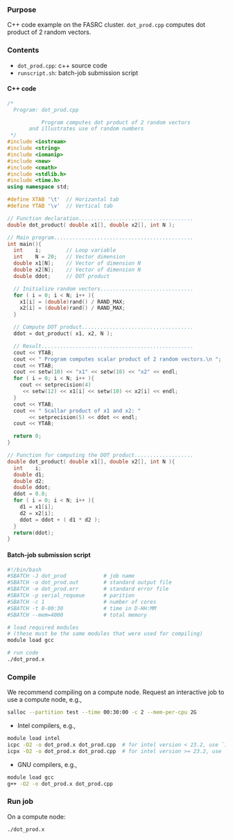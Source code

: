 ###  Purpose

C++ code example on the FASRC cluster. `dot_prod.cpp` computes dot product of 2 random vectors.

### Contents

* `dot_prod.cpp`: c++ source code 
* `runscript.sh`: batch-job submission script 

#### C++ code

```cpp
/*
  Program: dot_prod.cpp

           Program computes dot product of 2 random vectors
	   and illustrates use of random numbers
 */
#include <iostream>
#include <string>
#include <iomanip>
#include <new>
#include <cmath>
#include <stdlib.h>
#include <time.h>
using namespace std;

#define XTAB '\t'  // Horizantal tab
#define YTAB '\v'  // Vertical tab

// Function declaration.....................................
double dot_product( double x1[], double x2[], int N );

// Main program.............................................
int main(){
  int    i;        // Loop variable
  int    N = 20;   // Vector dimension
  double x1[N];    // Vector of dimension N
  double x2[N];    // Vector of dimension N
  double ddot;     // DOT product

  // Initialize random vectors..............................
  for ( i = 0; i < N; i++ ){
    x1[i] = (double)rand() / RAND_MAX;
    x2[i] = (double)rand() / RAND_MAX;
  }

  // Compute DOT product....................................
  ddot = dot_product( x1, x2, N );

  // Result.................................................
  cout << YTAB;
  cout << " Program computes scalar product of 2 random vectors.\n ";
  cout << YTAB;
  cout << setw(10) << "x1" << setw(10) << "x2" << endl;
  for ( i = 0; i < N; i++ ){
    cout << setprecision(4) 
	 << setw(12) << x1[i] << setw(10) << x2[i] << endl;
  }
  cout << YTAB;
  cout << " Scallar product of x1 and x2: " 
       << setprecision(5) << ddot << endl;
  cout << YTAB;

  return 0;
}

// Function for computing the DOT product...................
double dot_product( double x1[], double x2[], int N ){
  int    i;
  double d1;
  double d2;
  double ddot;
  ddot = 0.0;
  for ( i = 0; i < N; i++ ){
    d1 = x1[i];
    d2 = x2[i];
    ddot = ddot + ( d1 * d2 );
  }
  return(ddot);
}
```

#### Batch-job submission script

```bash
#!/bin/bash
#SBATCH -J dot_prod            # job name
#SBATCH -o dot_prod.out        # standard output file
#SBATCH -e dot_prod.err        # standard error file
#SBATCH -p serial_requeue      # parition
#SBATCH -c 1                   # number of cores
#SBATCH -t 0-00:30             # time in D-HH:MM
#SBATCH --mem=4000             # total memory

# load required modules
# (these must be the same modules that were used for compiling)
module load gcc

# run code
./dot_prod.x
```

### Compile

We recommend compiling on a compute node. Request an interactive job to use a compute node, e.g.,

```bash
salloc --partition test --time 00:30:00 -c 2 --mem-per-cpu 2G
```

* Intel compilers, e.g.,

```bash
module load intel
icpc -O2 -o dot_prod.x dot_prod.cpp  # for intel version < 23.2, use `icpc`
icpx -O2 -o dot_prod.x dot_prod.cpp  # for intel version >= 23.2, use `icpx`.
```

* GNU compilers, e.g.,

```bash
module load gcc
g++ -O2 -o dot_prod.x dot_prod.cpp
```

### Run job

On a compute node:

```bash
./dot_prod.x
```
